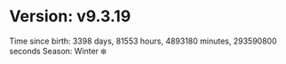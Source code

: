 # Version: v9.3.19
Time since birth: 3398 days, 81553 hours, 4893180 minutes, 293590800 seconds
Season: Winter ❄️
